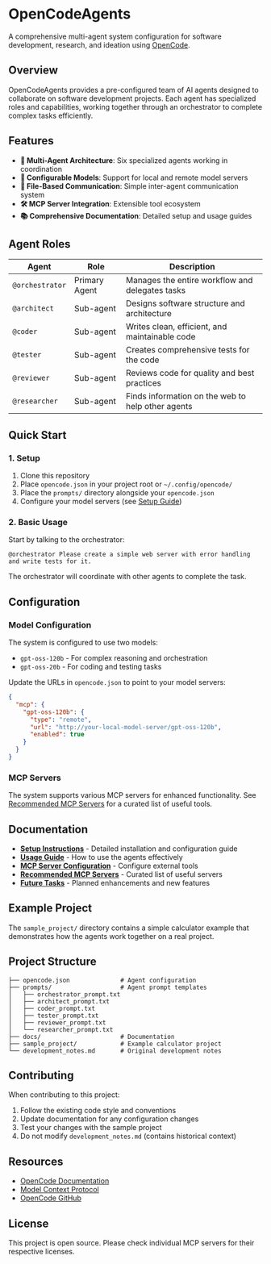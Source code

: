# OpenCodeAgents

A comprehensive multi-agent system configuration for software development, research, and ideation using [OpenCode](https://opencode.ai).

## Overview

OpenCodeAgents provides a pre-configured team of AI agents designed to collaborate on software development projects. Each agent has specialized roles and capabilities, working together through an orchestrator to complete complex tasks efficiently.

## Features

- **🤖 Multi-Agent Architecture**: Six specialized agents working in coordination
- **🔧 Configurable Models**: Support for local and remote model servers
- **📁 File-Based Communication**: Simple inter-agent communication system
- **🛠️ MCP Server Integration**: Extensible tool ecosystem
- **📚 Comprehensive Documentation**: Detailed setup and usage guides

## Agent Roles

| Agent | Role | Description |
|-------|------|-------------|
| `@orchestrator` | Primary Agent | Manages the entire workflow and delegates tasks |
| `@architect` | Sub-agent | Designs software structure and architecture |
| `@coder` | Sub-agent | Writes clean, efficient, and maintainable code |
| `@tester` | Sub-agent | Creates comprehensive tests for the code |
| `@reviewer` | Sub-agent | Reviews code for quality and best practices |
| `@researcher` | Sub-agent | Finds information on the web to help other agents |

## Quick Start

### 1. Setup

1. Clone this repository
2. Place `opencode.json` in your project root or `~/.config/opencode/`
3. Place the `prompts/` directory alongside your `opencode.json`
4. Configure your model servers (see [Setup Guide](docs/setup.md))

### 2. Basic Usage

Start by talking to the orchestrator:

```
@orchestrator Please create a simple web server with error handling and write tests for it.
```

The orchestrator will coordinate with other agents to complete the task.

## Configuration

### Model Configuration

The system is configured to use two models:
- `gpt-oss-120b` - For complex reasoning and orchestration
- `gpt-oss-20b` - For coding and testing tasks

Update the URLs in `opencode.json` to point to your model servers:

```json
{
  "mcp": {
    "gpt-oss-120b": {
      "type": "remote",
      "url": "http://your-local-model-server/gpt-oss-120b",
      "enabled": true
    }
  }
}
```

### MCP Servers

The system supports various MCP servers for enhanced functionality. See [Recommended MCP Servers](docs/recommended_mcp_servers.md) for a curated list of useful tools.

## Documentation

- **[Setup Instructions](docs/setup.md)** - Detailed installation and configuration guide
- **[Usage Guide](docs/usage.md)** - How to use the agents effectively
- **[MCP Server Configuration](docs/mcp_servers.md)** - Configure external tools
- **[Recommended MCP Servers](docs/recommended_mcp_servers.md)** - Curated list of useful servers
- **[Future Tasks](future_tasks.md)** - Planned enhancements and new features

## Example Project

The `sample_project/` directory contains a simple calculator example that demonstrates how the agents work together on a real project.

## Project Structure

```
├── opencode.json              # Agent configuration
├── prompts/                   # Agent prompt templates
│   ├── orchestrator_prompt.txt
│   ├── architect_prompt.txt
│   ├── coder_prompt.txt
│   ├── tester_prompt.txt
│   ├── reviewer_prompt.txt
│   └── researcher_prompt.txt
├── docs/                      # Documentation
├── sample_project/            # Example calculator project
└── development_notes.md       # Original development notes
```

## Contributing

When contributing to this project:

1. Follow the existing code style and conventions
2. Update documentation for any configuration changes
3. Test your changes with the sample project
4. Do not modify `development_notes.md` (contains historical context)

## Resources

- [OpenCode Documentation](https://opencode.ai/docs/)
- [Model Context Protocol](https://modelcontextprotocol.org/)
- [OpenCode GitHub](https://github.com/opencode-ai)

## License

This project is open source. Please check individual MCP servers for their respective licenses. 
